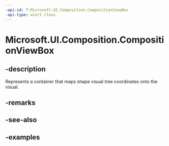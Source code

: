```yaml
---
-api-id: T:Microsoft.UI.Composition.CompositionViewBox
-api-type: winrt class
---
```


<!-- Class syntax.
public class CompositionViewBox : CompositionObject, CompositionObject
-->

# Microsoft.UI.Composition.CompositionViewBox

## -description

Represents a container that maps shape visual tree coordinates onto the visual.

## -remarks

## -see-also

## -examples


